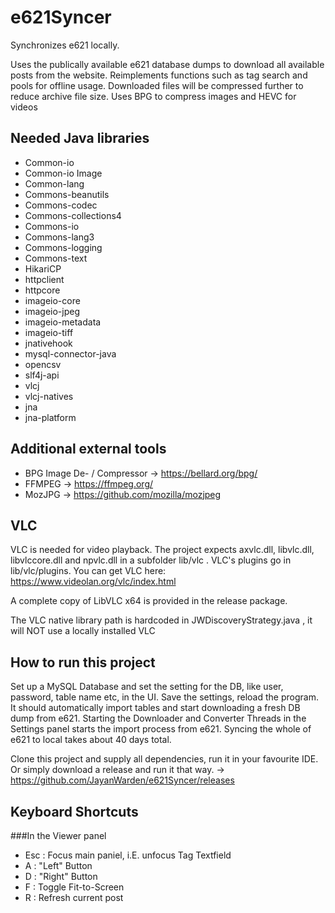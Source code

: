 # e621Syncer
Synchronizes e621 locally. 

Uses the publically available e621 database dumps to download all available posts from the website.
Reimplements functions such as tag search and pools for offline usage.
Downloaded files will be compressed further to reduce archive file size.
Uses BPG to compress images and HEVC for videos

## Needed Java libraries

- Common-io
- Common-io Image
- Common-lang
- Commons-beanutils
- Commons-codec
- Commons-collections4
- Commons-io
- Commons-lang3
- Commons-logging
- Commons-text
- HikariCP
- httpclient
- httpcore
- imageio-core
- imageio-jpeg
- imageio-metadata
- imageio-tiff
- jnativehook
- mysql-connector-java
- opencsv
- slf4j-api
- vlcj
- vlcj-natives
- jna
- jna-platform

## Additional external tools

- BPG Image De- / Compressor -> https://bellard.org/bpg/
- FFMPEG -> https://ffmpeg.org/
- MozJPG -> https://github.com/mozilla/mozjpeg

## VLC

VLC is needed for video playback.
The project expects axvlc.dll, libvlc.dll, libvlccore.dll and npvlc.dll in a subfolder lib/vlc . 
VLC's plugins go in lib/vlc/plugins.
You can get VLC here: https://www.videolan.org/vlc/index.html

A complete copy of LibVLC x64 is provided in the release package.

The VLC native library path is hardcoded in JWDiscoveryStrategy.java , it will NOT use a locally installed VLC

## How to run this project

Set up a MySQL Database and set the setting for the DB, like user, password, table name etc, in the UI. 
Save the settings, reload the program. It should automatically import tables and start downloading a fresh DB dump from e621. 
Starting the Downloader and Converter Threads in the Settings panel starts the import process from e621. 
Syncing the whole of e621 to local takes about 40 days total.

Clone this project and supply all dependencies, run it in your favourite IDE.
Or simply download a release and run it that way. -> https://github.com/JayanWarden/e621Syncer/releases

## Keyboard Shortcuts

###In the Viewer panel
- Esc : Focus main paniel, i.E. unfocus Tag Textfield
- A : "Left" Button
- D : "Right" Button
- F : Toggle Fit-to-Screen
- R : Refresh current post
